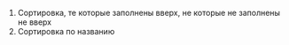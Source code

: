 1. Сортировка, те которые заполнены вверх, не которые не заполнены не вверх
2. Сортировка по названию

